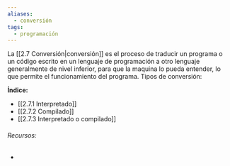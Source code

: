 ```yaml
---
aliases:
  - conversión
tags:
  - programación
---
```

La [[2.7 Conversión|conversión]] es el proceso de traducir un programa o un código escrito en un lenguaje de programación a otro lenguaje generalmente de nivel inferior, para que la maquina lo pueda entender, lo que permite el funcionamiento del programa. Tipos de conversión: 

**Índice:**

- [[2.7.1 Interpretado]]
- [[2.7.2 Compilado]]
- [[2.7.3 Interpretado o compilado]]

###### Recursos:

- 